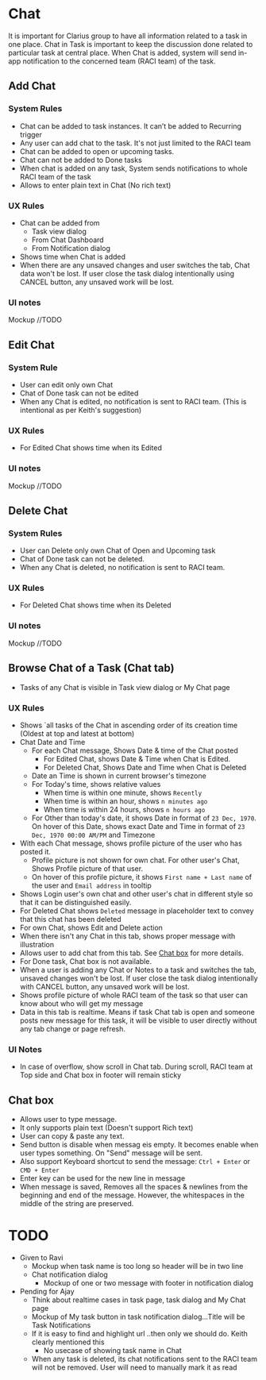 # Chat

It is important for Clarius group to have all information related to a task in one place. Chat in Task is important to keep the discussion done related to particular task at central place. When Chat is added, system will send in-app notification to the concerned team (RACI team) of the task.

## Add Chat

### System Rules

- Chat can be added to task instances. It can’t be added to Recurring trigger
- Any user can add chat to the task. It's not just limited to the RACI team
- Chat can be added to open or upcoming tasks. 
- Chat can not be added to Done tasks 
- When chat is added on any task, System sends notifications to whole RACI team of the task 
- Allows to enter plain text in Chat (No rich text)

### UX Rules
- Chat can be added from
  - Task view dialog
  - From Chat Dashboard
  - From Notification dialog
- Shows time when Chat is added
- When there are any unsaved changes and user switches the tab, Chat data won't be lost. If user close the task dialog intentionally using CANCEL button, any unsaved work will be lost.

### UI notes
Mockup //TODO


## Edit Chat

### System Rule
- User can edit only own Chat
- Chat of Done task can not be edited
- When any Chat is edited, no notification is sent to RACI team. (This is intentional as per Keith's suggestion)

### UX Rules
- For Edited Chat shows time when its Edited
### UI notes
Mockup //TODO

## Delete Chat

### System Rules
- User can Delete only own Chat of Open and Upcoming task
- Chat of Done task can not be deleted.
- When any Chat is deleted, no notification is sent to RACI team. 

### UX Rules
- For Deleted Chat shows time when its Deleted

### UI notes
Mockup //TODO

## Browse Chat of a Task (Chat tab)
- Tasks of any Chat is visible in Task view dialog or My Chat page
### UX Rules
- Shows `all tasks of the Chat in ascending order of its creation time (Oldest at top and latest at bottom)
- Chat Date and Time
  - For each Chat message, Shows Date & time of the Chat posted  
    - For Edited Chat, shows Date & Time when Chat is Edited. 
    - For Deleted Chat, Shows Date and Time when Chat is Deleted
  - Date an Time is shown in current browser's timezone
  - For Today's time, shows relative values
    - When time is within one minute, shows `Recently`
    - When time is within an hour, shows `n minutes ago`
    - When time is within 24 hours, shows `n hours ago`
  - For Other than today's date, it shows Date in format of `23 Dec, 1970`. On hover of this Date, shows exact Date and Time in format of `23 Dec, 1970 00:00 AM/PM` and Timezone
- With each Chat message, shows profile picture of the user who has posted it.
  - Profile picture is not shown for own chat. For other user's Chat, Shows Profile picture of that user.
  - On hover of this profile picture, it shows `First name + Last name` of the user and `Email address` in tooltip
- Shows Login user's own chat and other user's chat in different style so that it can be distinguished easily. 
- For Deleted Chat shows `Deleted` message in placeholder text to convey that this chat has been deleted
- For own Chat, shows Edit and Delete action
- When there isn't any Chat in this tab, shows proper message with illustration
- Allows user to add chat from this tab. See [Chat box](./chat.md#chat-box) for more details.
- For Done task, Chat box is not available.
- When a user is adding any Chat or Notes to a task and switches the tab, unsaved changes won't be lost. If user close the task dialog intentionally with CANCEL button, any unsaved work will be lost. 
- Shows profile picture of whole RACI team of the task so that user can know about who will get my message
- Data in this tab is realtime. Means if task Chat tab is open and someone posts new message for this task, it will be visible to user directly without any tab change or page refresh. 

### UI Notes
- In case of overflow, show scroll in Chat tab. During scroll, RACI team at Top side and Chat box in footer will remain sticky

## Chat box
- Allows user to type message. 
- It only supports plain text (Doesn't support Rich text)
- User can copy & paste any text.
- Send button is disable when messag eis empty. It becomes enable when user types something. On "Send" message will be sent.
- Also support Keyboard shortcut to send the message: `Ctrl + Enter` or `CMD + Enter`
- Enter key can be used for the new line in message
- When message is saved, Removes all the spaces & newlines from the beginning and end of the message. However, the whitespaces in the middle of the string are preserved.

# TODO
- Given to Ravi
  - Mockup when task name is too long so header will be in two line
  - Chat notification dialog
    - Mockup of one or two message with footer in notification dialog 
- Pending for Ajay
  - Think about realtime cases in task page, task dialog and My Chat page
  - Mockup of My task button in task notification dialog...Title will be Task Notifications
  - If it is easy to find and highlight url ..then only we should do. Keith clearly mentioned this
    - No usecase of showing task name in Chat
  - When any task is deleted, its chat notifications sent to the RACI team will not be removed. User will need to manually mark it as read
